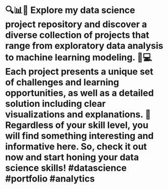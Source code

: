 # 🔍📊🧐 Explore my data science project repository and discover a diverse collection of projects that range from exploratory data analysis to machine learning modeling. 🤖💻 Each project presents a unique set of challenges and learning opportunities, as well as a detailed solution including clear visualizations and explanations. 🚀 Regardless of your skill level, you will find something interesting and informative here. So, check it out now and start honing your data science skills! #datascience #portfolio #analytics
